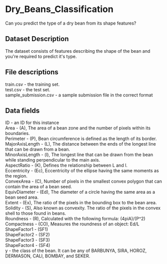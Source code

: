 # Dry_Beans_Classification
Can you predict the type of a dry bean from its shape features?
## Dataset Description
The dataset consists of features describing the shape of the bean and you're required to predict it's type.
## File descriptions
train.csv - the training set.<br/>
test.csv - the test set.<br/>
sample_submission.csv - a sample submission file in the correct format <br/>
## Data fields
ID - an ID for this instance <br/>
Area - (A), The area of a bean zone and the number of pixels within its boundaries. <br/>
Perimeter - (P), Bean circumference is defined as the length of its border.<br/>
MajorAxisLength - (L), The distance between the ends of the longest line that can be drawn from a bean.<br/>
MinorAxisLength - (l), The longest line that can be drawn from the bean while standing perpendicular to the main axis.<br/>
AspectRatio - (K), Defines the relationship between L and l.<br/>
Eccentricity - (Ec), Eccentricity of the ellipse having the same moments as the region.<br/>
ConvexArea - (C), Number of pixels in the smallest convex polygon that can contain the area of a bean seed.<br/>
EquivDiameter - (Ed), The diameter of a circle having the same area as a bean seed area.<br/>
Extent - (Ex), The ratio of the pixels in the bounding box to the bean area.<br/>
Solidity - (S), Also known as convexity. The ratio of the pixels in the convex shell to those found in beans.<br/>
Roundness - (R), Calculated with the following formula: (4piA)/(P^2) <br/>
Compactness - (CO), Measures the roundness of an object: Ed/L <br/>
ShapeFactor1 - (SF1) <br/>
ShapeFactor2 - (SF2) <br/>
ShapeFactor3 - (SF3)<br/>
ShapeFactor4 - (SF4) <br/>
y - the class of the bean. It can be any of BARBUNYA, SIRA, HOROZ, DERMASON, CALI, BOMBAY, and SEKER.<br/>
